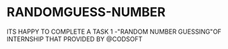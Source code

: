 # RANDOMGUESS-NUMBER
ITS HAPPY TO COMPLETE A TASK 1 -"RANDOM NUMBER GUESSING"OF INTERNSHIP THAT PROVIDED BY @CODSOFT
